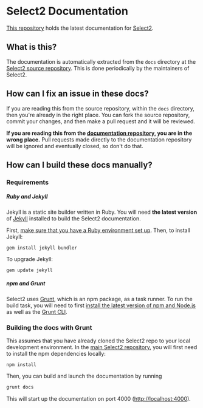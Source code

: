 Select2 Documentation
=====================
[This repository][select2-docs-source] holds the latest documentation for
[Select2][select2].

What is this?
-------------
The documentation is automatically extracted from the `docs` directory at the
[Select2 source repository][select2-source]. This is done periodically by
the maintainers of Select2.

How can I fix an issue in these docs?
-------------------------------------
If you are reading this from the source repository, within the `docs` directory,
then you're already in the right place. You can fork the source repository,
commit your changes, and then make a pull request and it will be reviewed.

**If you are reading this from the
[documentation repository][select2-docs-source], you are in the wrong place.**
Pull requests made directly to the documentation repository will be ignored and
eventually closed, so don't do that.

How can I build these docs manually?
------------------------------------

### Requirements

##### Ruby and Jekyll

Jekyll is a static site builder written in Ruby.  You will need **the latest version** of [Jekyll][jekyll] installed to build the Select2 documentation.

First, [make sure that you have a Ruby environment set up][jekyll-quickstart].  Then, to install Jekyll:

`gem install jekyll bundler`

To upgrade Jekyll:

`gem update jekyll`

##### npm and Grunt

Select2 uses [Grunt][grunt], which is an npm package, as a task runner. To run the build task, you will need to first [install the latest version of npm and Node.js][nodejs] as well as the [Grunt CLI][grunt-cli].

### Building the docs with Grunt

This assumes that you have already cloned the Select2 repo to your local development environment.  In the [main Select2 repository][select2-source], you will first need to install the npm dependencies locally:

```
npm install
```

Then, you can build and launch the documentation by running

```bash
grunt docs
```

This will start up the documentation on port 4000 ([http://localhost:4000](http://localhost:4000)). 

[jekyll]: http://jekyllrb.com/
[jekyll-quickstart]: https://jekyllrb.com/docs/quickstart/
[grunt]: https://gruntjs.com
[grunt-cli]: https://gruntjs.com/getting-started
[nodejs]: https://nodejs.org/en/download/
[select2]: https://select2.github.io
[select2-docs-source]: https://github.com/select2/select2.github.io
[select2-source]: https://github.com/select2/select2
